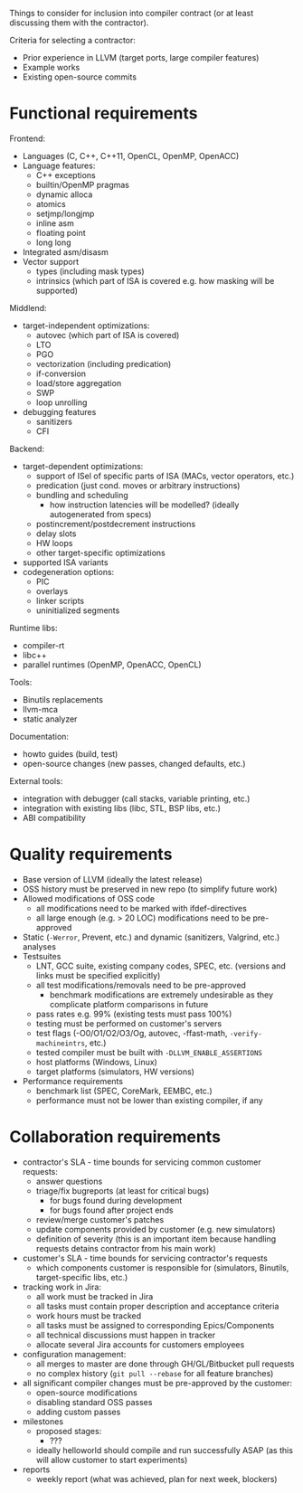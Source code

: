 Things to consider for inclusion into compiler contract
(or at least discussing them with the contractor).

Criteria for selecting a contractor:
* Prior experience in LLVM (target ports, large compiler features)
* Example works
* Existing open-source commits

# Functional requirements

Frontend:
  * Languages (C, C++, C++11, OpenCL, OpenMP, OpenACC)
  * Language features:
    * C++ exceptions
    * builtin/OpenMP pragmas
    * dynamic alloca
    * atomics
    * setjmp/longjmp
    * inline asm
    * floating point
    * long long
  * Integrated asm/disasm
  * Vector support
    * types (including mask types)
    * intrinsics (which part of ISA is covered e.g. how masking will be supported)

Middlend:
  * target-independent optimizations:
    * autovec (which part of ISA is covered)
    * LTO
    * PGO
    * vectorization (including predication)
    * if-conversion
    * load/store aggregation
    * SWP
    * loop unrolling
  * debugging features
    * sanitizers
    * CFI

Backend:
  * target-dependent optimizations:
    * support of ISel of specific parts of ISA (MACs, vector operators, etc.)
    * predication (just cond. moves or arbitrary instructions)
    * bundling and scheduling
      * how instruction latencies will be modelled? (ideally autogenerated from specs)
    * postincrement/postdecrement instructions
    * delay slots
    * HW loops
    * other target-specific optimizations
  * supported ISA variants
  * codegeneration options:
    * PIC
    * overlays
    * linker scripts
    * uninitialized segments

Runtime libs:
  * compiler-rt
  * libc++
  * parallel runtimes (OpenMP, OpenACC, OpenCL)

Tools:
  * Binutils replacements
  * llvm-mca
  * static analyzer

Documentation:
  * howto guides (build, test)
  * open-source changes (new passes, changed defaults, etc.)

External tools:
  * integration with debugger (call stacks, variable printing, etc.)
  * integration with existing libs (libc, STL, BSP libs, etc.)
  * ABI compatibility

# Quality requirements

* Base version of LLVM (ideally the latest release)
* OSS history must be preserved in new repo (to simplify future work)
* Allowed modifications of OSS code
  * all modifications need to be marked with ifdef-directives
  * all large enough (e.g. > 20 LOC) modifications need to be pre-approved
* Static (`-Werror`, Prevent, etc.) and dynamic (sanitizers, Valgrind, etc.) analyses
* Testsuites
  * LNT, GCC suite, existing company codes, SPEC, etc.
    (versions and links must be specified explicitly)
  * all test modifications/removals need to be pre-approved
    * benchmark modifications are extremely undesirable as they complicate platform comparisons in future
  * pass rates e.g. 99% (existing tests must pass 100%)
  * testing must be performed on customer's servers
  * test flags (-O0/O1/O2/O3/Og, autovec, -ffast-math, `-verify-machineintrs`, etc.)
  * tested compiler must be built with `-DLLVM_ENABLE_ASSERTIONS`
  * host platforms (Windows, Linux)
  * target platforms (simulators, HW versions)
* Performance requirements
  * benchmark list (SPEC, CoreMark, EEMBC, etc.)
  * performance must not be lower than existing compiler, if any

# Collaboration requirements

* contractor's SLA - time bounds for servicing common customer requests:
  * answer questions
  * triage/fix bugreports (at least for critical bugs)
    * for bugs found during development
    * for bugs found after project ends
  * review/merge customer's patches
  * update components provided by customer (e.g. new simulators)
  * definition of severity
  (this is an important item because handling requests detains contractor
  from his main work)
* customer's SLA - time bounds for servicing contractor's requests
  * which components customer is responsible for (simulators, Binutils, target-specific libs, etc.)
* tracking work in Jira:
  * all work must be tracked in Jira
  * all tasks must contain proper description and acceptance criteria
  * work hours must be tracked
  * all tasks must be assigned to corresponding Epics/Components
  * all technical discussions must happen in tracker
  * allocate several Jira accounts for customers employees
* configuration management:
  * all merges to master are done through GH/GL/Bitbucket pull requests
  * no complex history (`git pull --rebase` for all feature branches)
* all significant compiler changes must be pre-approved by the customer:
  * open-source modifications
  * disabling standard OSS passes
  * adding custom passes
* milestones
  * proposed stages:
    * ???
  * ideally helloworld should compile and run successfully ASAP
    (as this will allow customer to start experiments)
* reports
  * weekly report (what was achieved, plan for next week, blockers)
